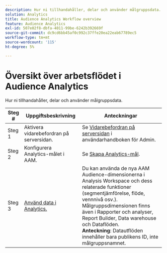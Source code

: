 ```yaml
---
description: Hur ni tillhandahåller, delar och använder målgruppsdata.
solution: Analytics
title: Audience Analytics Workflow overview
feature: Audience Analytics
exl-id: 507e02f8-dbfa-4011-99be-6242b392669f
source-git-commit: dc9cd6bb45af0c992c37ffe20ea22eab67789ec5
workflow-type: tm+mt
source-wordcount: '115'
ht-degree: 5%

---
```


# Översikt över arbetsflödet i Audience Analytics

Hur ni tillhandahåller, delar och använder målgruppsdata.

| Steg # | Uppgiftsbeskrivning | Anteckningar |
|--- |--- |--- |
| Steg 1 | Aktivera vidarebefordran på serversidan. | Se [Vidarebefordran på serversidan](/help/admin/admin/c-manage-report-suites/c-edit-report-suites/general/c-server-side-forwarding/ssf.md) i användarhandboken för Admin. |
| Steg 2 | Konfigurera Analytics-målet i AAM. | Se [Skapa Analytics-mål](https://experienceleague.adobe.com/docs/audience-manager/user-guide/features/destinations/experience-cloud-destinations/create-analytics-destination.html). |
| Steg 3 | [Använd data i Analytics.](/help/integrate/c-audience-analytics/c-workflow/use-audience-data-analytics.md) | Du kan använda de nya AAM Audience-dimensionerna i Analysis Workspace och dess relaterade funktioner (segmentjämförelse, flöde, vennnivå osv.). <br>Målgruppsdimensionen finns även i Rapporter och analyser, Report Builder, Data warehouse och Dataflöden. <br>**Anteckning**: Datautflöden innehåller bara publikens ID, inte målgruppsnamnet. |
